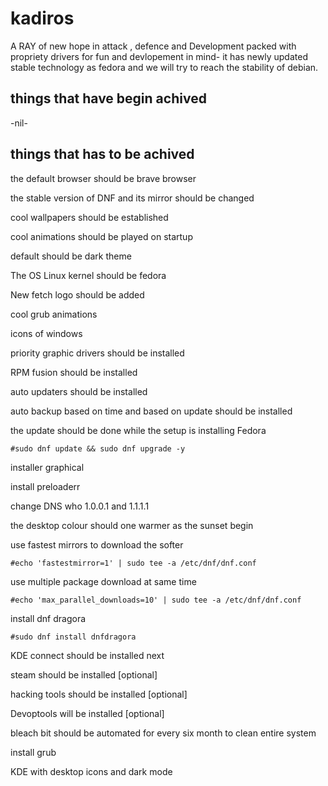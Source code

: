 # kadiros
A RAY of new hope in attack , defence and Development packed with propriety drivers for fun and devlopement in mind- it has newly updated stable technology as fedora and we will try to reach the stability of debian.

## things that have begin achived

-nil-

## things that has to be achived

the default browser should be brave browser

the stable version of DNF and its mirror should be changed

cool wallpapers should be established

cool animations should be played on startup

default should be dark theme

The OS Linux kernel should be fedora

New fetch logo should be added

cool grub animations

icons of windows

priority graphic drivers should be installed

RPM fusion should be installed

auto updaters should be installed

auto backup based on time and based on update should be installed

the update should be done while the setup is installing Fedora

    #sudo dnf update && sudo dnf upgrade -y

installer graphical

install preloaderr

change DNS who 1.0.0.1 and 1.1.1.1

the desktop colour should one warmer as the sunset begin

use fastest mirrors to download the softer

    #echo 'fastestmirror=1' | sudo tee -a /etc/dnf/dnf.conf

use multiple package download at same time

    #echo 'max_parallel_downloads=10' | sudo tee -a /etc/dnf/dnf.conf

install dnf dragora

    #sudo dnf install dnfdragora

KDE connect should be installed next

steam should be installed [optional]

hacking tools should be installed [optional]

Devoptools will be installed [optional] 

bleach bit should be automated for every six month to clean entire system

install grub

KDE with desktop icons and dark mode
